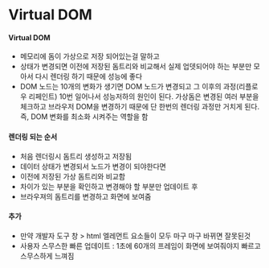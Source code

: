 # Virtual DOM

#### Virtual DOM

* 메모리에 돔이 가상으로 저장 되어있는걸 말하고
* 상태가 변경되면 이전에 저장된 돔트리와 비교해서 실제 업뎃되어야 하는 부분만 모아서 다시 렌더링 하기 때문에 성능에 좋다
* DOM 노드는 10개의 변화가 생기면 DOM 노드가 변경되고 그 이후의 과정(리플로우 리페인트) 10번 일어나서 성능저하의 원인이 된다. 가상돔은 변경된 여러 부분을 체크하고 브라우저 DOM을 변경하기 때문에 단 한번의 렌더링 과정만 거치게 된다. 즉, DOM 변화를 최소화 시켜주는 역할을 함

&#x20;

#### 렌더링 되는 순서

* 처음 렌더링시 돔트리 생성하고 저장됨
* 데이터 상태가 변경되서 노드가 변경이 되야한다면
* 이전에 저장된 가상 돔트리와 비교함
* 차이가 있는 부분을 확인하고 변경해야 할 부분만 업데이트 후
* 브라우져의 돔트리를 변경하고 화면에 보여줌

&#x20;

#### 추가

* 만약 개발자 도구 창 > html 엘레먼트 요소들이 모두 마구 마구 바뀌면 잘못된것
* 사용자 스무스한 빠른 업데이트 : 1초에 60개의 프레임이 화면에 보여줘야지 빠르고 스무스하게 느껴짐
